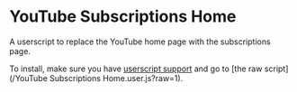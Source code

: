 # YouTube Subscriptions Home

A userscript to replace the YouTube home page with the subscriptions page.

To install, make sure you have [userscript support](https://greasyfork.org/en/help/installing-user-scripts) and go to [the raw script](/YouTube Subscriptions Home.user.js?raw=1).
